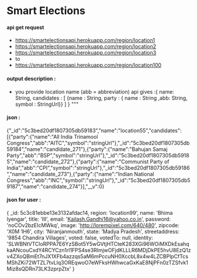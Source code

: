# Smart Elections 

#### api get request 
- https://smartelectionsapi.herokuapp.com/region/location1
- https://smartelectionsapi.herokuapp.com/region/location2
- https://smartelectionsapi.herokuapp.com/region/location3
 - to
 - https://smartelectionsapi.herokuapp.com/region/location100



#### output description : 
- you provide location name 
(abb = abbreviation)
api gives   :{
    name:    String,
    candidates : [ {name : String, party : { name : String ,abb: String, symbol : StringUrl}} ]
    }
    """
#### json : 
{"_id":"5c3bed20df1807305db59183","name":"location55","candidates":[{"party":{"name":"All India Trinamool Congress","abb":"AITC","symbol":"stringUrl"},"_id":"5c3bed20df1807305db59184","name":"candidate_271"},{"party":{"name":"Bahujan Samaj Party","abb":"BSP","symbol":"stringUrl"},"_id":"5c3bed20df1807305db59185","name":"candidate_272"},{"party":{"name":"Communist Party of India","abb":"CPI","symbol":"stringUrl"},"_id":"5c3bed20df1807305db59186","name":"candidate_273"},{"party":{"name":"Indian National Congress","abb":"INC","symbol":"stringUrl"},"_id":"5c3bed20df1807305db59187","name":"candidate_274"}],"__v":0}

#### json for user :
{ _id: 5c3c81ebbe13e3132afdac14,
  region: 'location99',
  name: 'Bhima Iyengar',
  title: 'III',
  email: 'Kailash.Gandhi16@yahoo.co.in',
  password: 'noCOv2bzEIcMWkq',
  image: 'http://lorempixel.com/640/480',
  zipcode: 'X0M 1H6',
  city: 'Niranjanmouth',
  state: 'Madya Pradesh',
  streetaddress: '9854 Chandira Villages',
  voted: false,
  votedTo: null,
  identity:
   'SLWBNtVTCloRPPA7E6YzSBot5Y5wGVtjHTCteK283XGi96WOiMXDkEsahqkaANcouCxdY4RCYCzn1rl1FPS4se3RlmjwOFjdKLLLR6MDjDkPE5hvU8EzQ1zv4ZXoQBmEt7nJX1XFb4azzqs5aM6mPccuNH0XccbL8x4w4LZCBPlpCfTcsMShZKi72WTZL7tvLlq3OREqwoO7eWFksHWhwcaGxKaE8NjPFn0zTZSfvk1Miz8sQDRn73LK3zprpZtx' }
